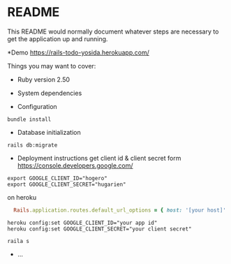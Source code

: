 # README

This README would normally document whatever steps are necessary to get the
application up and running.

*Demo
https://rails-todo-yosida.herokuapp.com/

Things you may want to cover:

* Ruby version
2.50
* System dependencies

* Configuration

```
bundle install
```
* Database initialization
```
rails db:migrate
```
* Deployment instructions
get client id & client secret form https://console.developers.google.com/

```
export GOOGLE_CLIENT_ID="hogero"
export GOOGLE_CLIENT_SECRET="hugarien"
```

on heroku

```production.rb
  Rails.application.routes.default_url_options = { host: '[your host]' }

```

```
heroku config:set GOOGLE_CLIENT_ID="your app id"
heroku config:set GOOGLE_CLIENT_SECRET="your client secret"
```

```
raila s
```
* ...
